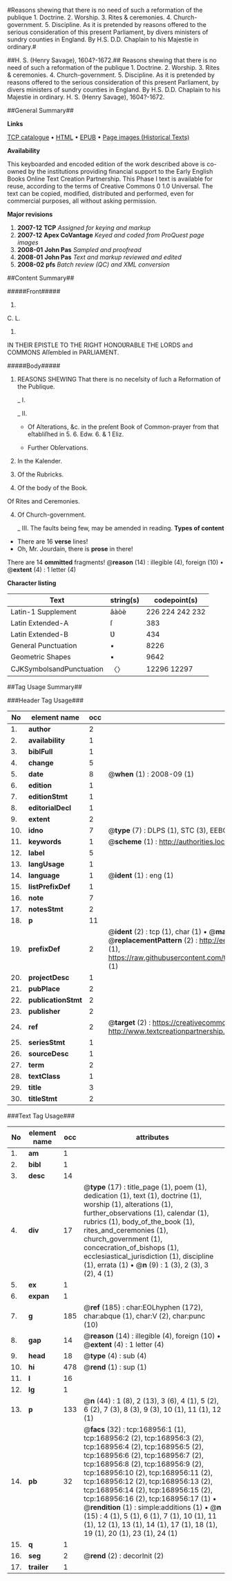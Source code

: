 #Reasons shewing that there is no need of such a reformation of the publique 1. Doctrine. 2. Worship. 3. Rites & ceremonies. 4. Church-government. 5. Discipline. As it is pretended by reasons offered to the serious consideration of this present Parliament, by divers ministers of sundry counties in England. By H.S. D.D. Chaplain to his Majestie in ordinary.#

##H. S. (Henry Savage), 1604?-1672.##
Reasons shewing that there is no need of such a reformation of the publique 1. Doctrine. 2. Worship. 3. Rites & ceremonies. 4. Church-government. 5. Discipline. As it is pretended by reasons offered to the serious consideration of this present Parliament, by divers ministers of sundry counties in England. By H.S. D.D. Chaplain to his Majestie in ordinary.
H. S. (Henry Savage), 1604?-1672.

##General Summary##

**Links**

[TCP catalogue](http://www.ota.ox.ac.uk/tcp/)  • 
[HTML](http://tei.it.ox.ac.uk/tcp/Texts-HTML/free/A94/A94222.html)  • 
[EPUB](http://tei.it.ox.ac.uk/tcp/Texts-EPUB/free/A94/A94222.epub) • 
[Page images (Historical Texts)](https://data.historicaltexts.jisc.ac.uk/view?pubId=eebo-99862636e&pageId=eebo-99862636e-168956-1)

**Availability**

This keyboarded and encoded edition of the
	       work described above is co-owned by the institutions
	       providing financial support to the Early English Books
	       Online Text Creation Partnership. This Phase I text is
	       available for reuse, according to the terms of Creative
	       Commons 0 1.0 Universal. The text can be copied,
	       modified, distributed and performed, even for
	       commercial purposes, all without asking permission.

**Major revisions**

1. __2007-12__ __TCP__ *Assigned for keying and markup*
1. __2007-12__ __Apex CoVantage__ *Keyed and coded from ProQuest page images*
1. __2008-01__ __John Pas__ *Sampled and proofread*
1. __2008-01__ __John Pas__ *Text and markup reviewed and edited*
1. __2008-02__ __pfs__ *Batch review (QC) and XML conversion*

##Content Summary##

#####Front#####

1. 
C. L.

1. 
IN THEIR EPISTLE TO THE RIGHT HONOƲRABLE THE LORDS and COMMONS Aſſembled in PARLIAMENT.

#####Body#####

1. REASONS SHEWING That there is no neceſsity of ſuch a Reformation of the Publique.

    _ I.

    _ II.

      * Of Alterations, &c. in the preſent Book of Common-prayer from that eſtabliſhed in 5. 6. Edw. 6. & 1 Eliz.

      * Further Obſervations.

1. In the Kalender.

2. Of the Rubricks.

3. Of the body of the Book.

Of Rites and Ceremonies.

4. Of Church-government.

    _ III.
The faults being few, may be amended in reading.
**Types of content**

  * There are 16 **verse** lines!
  * Oh, Mr. Jourdain, there is **prose** in there!

There are 14 **ommitted** fragments! 
 @__reason__ (14) : illegible (4), foreign (10)  •  @__extent__ (4) : 1 letter (4)

**Character listing**


|Text|string(s)|codepoint(s)|
|---|---|---|
|Latin-1 Supplement|âàòè|226 224 242 232|
|Latin Extended-A|ſ|383|
|Latin Extended-B|Ʋ|434|
|General Punctuation|•|8226|
|Geometric Shapes|▪|9642|
|CJKSymbolsandPunctuation|〈〉|12296 12297|

##Tag Usage Summary##

###Header Tag Usage###

|No|element name|occ|attributes|
|---|---|---|---|
|1.|__author__|2||
|2.|__availability__|1||
|3.|__biblFull__|1||
|4.|__change__|5||
|5.|__date__|8| @__when__ (1) : 2008-09 (1)|
|6.|__edition__|1||
|7.|__editionStmt__|1||
|8.|__editorialDecl__|1||
|9.|__extent__|2||
|10.|__idno__|7| @__type__ (7) : DLPS (1), STC (3), EEBO-CITATION (1), PROQUEST (1), VID (1)|
|11.|__keywords__|1| @__scheme__ (1) : http://authorities.loc.gov/ (1)|
|12.|__label__|5||
|13.|__langUsage__|1||
|14.|__language__|1| @__ident__ (1) : eng (1)|
|15.|__listPrefixDef__|1||
|16.|__note__|7||
|17.|__notesStmt__|2||
|18.|__p__|11||
|19.|__prefixDef__|2| @__ident__ (2) : tcp (1), char (1)  •  @__matchPattern__ (2) : ([0-9\-]+):([0-9IVX]+) (1), (.+) (1)  •  @__replacementPattern__ (2) : http://eebo.chadwyck.com/downloadtiff?vid=$1&page=$2 (1), https://raw.githubusercontent.com/textcreationpartnership/Texts/master/tcpchars.xml#$1 (1)|
|20.|__projectDesc__|1||
|21.|__pubPlace__|2||
|22.|__publicationStmt__|2||
|23.|__publisher__|2||
|24.|__ref__|2| @__target__ (2) : https://creativecommons.org/publicdomain/zero/1.0/ (1), http://www.textcreationpartnership.org/docs/. (1)|
|25.|__seriesStmt__|1||
|26.|__sourceDesc__|1||
|27.|__term__|2||
|28.|__textClass__|1||
|29.|__title__|3||
|30.|__titleStmt__|2||


###Text Tag Usage###

|No|element name|occ|attributes|
|---|---|---|---|
|1.|__am__|1||
|2.|__bibl__|1||
|3.|__desc__|14||
|4.|__div__|17| @__type__ (17) : title_page (1), poem (1), dedication (1), text (1), doctrine (1), worship (1), alterations (1), further_observations (1), calendar (1), rubrics (1), body_of_the_book (1), rites_and_ceremonies (1), church_government (1), concecration_of_bishops (1), ecclesiastical_jurisdiction (1), discipline (1), errata (1)  •  @__n__ (9) : 1 (3), 2 (3), 3 (2), 4 (1)|
|5.|__ex__|1||
|6.|__expan__|1||
|7.|__g__|185| @__ref__ (185) : char:EOLhyphen (172), char:abque (1), char:V (2), char:punc (10)|
|8.|__gap__|14| @__reason__ (14) : illegible (4), foreign (10)  •  @__extent__ (4) : 1 letter (4)|
|9.|__head__|18| @__type__ (4) : sub (4)|
|10.|__hi__|478| @__rend__ (1) : sup (1)|
|11.|__l__|16||
|12.|__lg__|1||
|13.|__p__|133| @__n__ (44) : 1 (8), 2 (13), 3 (6), 4 (1), 5 (2), 6 (2), 7 (3), 8 (3), 9 (3), 10 (1), 11 (1), 12 (1)|
|14.|__pb__|32| @__facs__ (32) : tcp:168956:1 (1), tcp:168956:2 (2), tcp:168956:3 (2), tcp:168956:4 (2), tcp:168956:5 (2), tcp:168956:6 (2), tcp:168956:7 (2), tcp:168956:8 (2), tcp:168956:9 (2), tcp:168956:10 (2), tcp:168956:11 (2), tcp:168956:12 (2), tcp:168956:13 (2), tcp:168956:14 (2), tcp:168956:15 (2), tcp:168956:16 (2), tcp:168956:17 (1)  •  @__rendition__ (1) : simple:additions (1)  •  @__n__ (15) : 4 (1), 5 (1), 6 (1), 7 (1), 10 (1), 11 (1), 12 (1), 13 (1), 14 (1), 17 (1), 18 (1), 19 (1), 20 (1), 23 (1), 24 (1)|
|15.|__q__|1||
|16.|__seg__|2| @__rend__ (2) : decorInit (2)|
|17.|__trailer__|1||
